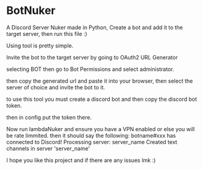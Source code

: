 # BotNuker
A Discord Server Nuker made in Python, Create a bot and add it to the target server, then run this file :)




Using tool is pretty simple.

Invite the bot to the target server by going to OAuth2 URL Generator

selecting BOT then go to Bot Permissions and select administrator.

then copy the generated url and paste it into your browser, then select the server of choice and invite the bot to it.

to use this tool you must create a discord bot and then copy the discord bot token.

then in config put the token there.

Now run lambdaNuker and ensure you have a VPN enabled or else you will be rate limmited.
then it should say the following:
botname#xxx has connected to Discord!
Processing server: server_name
Created text channels in server 'server_name'

I hope you like this project and if there are any issues lmk :)
